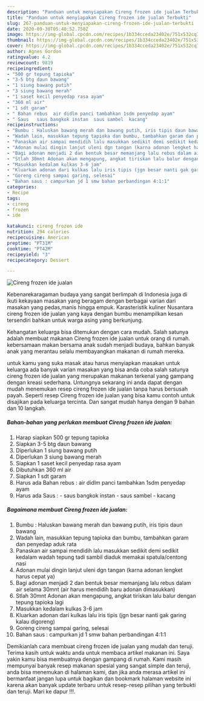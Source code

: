 ```yaml
---
description: "Panduan untuk menyiapakan Cireng frozen ide jualan Terbukti"
title: "Panduan untuk menyiapakan Cireng frozen ide jualan Terbukti"
slug: 267-panduan-untuk-menyiapakan-cireng-frozen-ide-jualan-terbukti
date: 2020-09-30T05:40:52.750Z
image: https://img-global.cpcdn.com/recipes/1b334cceda23402e/751x532cq70/cireng-frozen-ide-jualan-foto-resep-utama.jpg
thumbnail: https://img-global.cpcdn.com/recipes/1b334cceda23402e/751x532cq70/cireng-frozen-ide-jualan-foto-resep-utama.jpg
cover: https://img-global.cpcdn.com/recipes/1b334cceda23402e/751x532cq70/cireng-frozen-ide-jualan-foto-resep-utama.jpg
author: Agnes Gordon
ratingvalue: 4.2
reviewcount: 9819
recipeingredient:
- "500 gr tepung tapioka"
- "3-5 btg daun bawang"
- "1 siung bawang putih"
- "3 siung bawang merah"
- "1 saset kecil penyedap rasa ayam"
- "360 ml air"
- "1 sdt garam"
- " Bahan rebus  air didlm panci tambahkan 1sdm penyedap ayam"
- " Saus   saus bangkok instan  saus sambel  kacang"
recipeinstructions:
- "Bumbu : Haluskan bawang merah dan bawang putih, iris tipis daun bawang"
- "Wadah lain, masukkan tepung tapioka dan bumbu, tambahkan garam dan penyedap aduk rata"
- "Panaskan air sampai mendidih lalu masukkan sedikit demi sedikit kedalam wadah tepung tadi sambil diaduk memakai spatula/centong nasi"
- "Adonan mulai dingin lanjut uleni dgn tangan (karna adonan lengket harus cepat ya)"
- "Bagi adonan menjadi 2 dan bentuk besar memanjang lalu rebus dalam air selama 30mnt (air harus mendidih baru adonan dimasukkan)"
- "Stlah 30mnt Adonan akan mengapung, angkat tiriskan lalu balur dengan tepung tapioka lagi"
- "Masukkan kedalam kulkas 3-6 jam"
- "Kluarkan adonan dari kulkas lalu iris tipis (jgn besar nanti gak garing kalau digoreng)"
- "Goreng cireng sampai garing, selesai"
- "Bahan saus : campurkan jd 1 smw bahan perbandingan 4:1:1"
categories:
- Recipe
tags:
- cireng
- frozen
- ide

katakunci: cireng frozen ide 
nutrition: 294 calories
recipecuisine: American
preptime: "PT31M"
cooktime: "PT42M"
recipeyield: "3"
recipecategory: Dessert

---
```



![Cireng frozen ide jualan](https://img-global.cpcdn.com/recipes/1b334cceda23402e/751x532cq70/cireng-frozen-ide-jualan-foto-resep-utama.jpg)

Kebenarekaragaman budaya yang sangat berlimpah di Indonesia juga di ikuti kekayaan masakan yang beragam dengan berbagai varian dari masakan yang pedas,manis hingga empuk. Karasteristik kuliner Nusantara cireng frozen ide jualan yang kaya dengan bumbu menampilkan kesan tersendiri bahkan untuk warga asing yang berkunjung.




Kehangatan keluarga bisa ditemukan dengan cara mudah. Salah satunya adalah membuat makanan Cireng frozen ide jualan untuk orang di rumah. kebersamaan makan bersama anak sudah menjadi budaya, bahkan banyak anak yang merantau selalu membayangkan makanan di rumah mereka.

untuk kamu yang suka masak atau harus menyiapkan masakan untuk keluarga ada banyak varian masakan yang bisa anda coba salah satunya cireng frozen ide jualan yang merupakan makanan terkenal yang gampang dengan kreasi sederhana. Untungnya sekarang ini anda dapat dengan mudah menemukan resep cireng frozen ide jualan tanpa harus bersusah payah.
Seperti resep Cireng frozen ide jualan yang bisa kamu contoh untuk disajikan pada keluarga tercinta. Dan sangat mudah hanya dengan 9 bahan dan 10 langkah.


<!--inarticleads1-->

##### Bahan-bahan yang perlukan membuat Cireng frozen ide jualan:

1. Harap siapkan 500 gr tepung tapioka
1. Siapkan 3-5 btg daun bawang
1. Diperlukan 1 siung bawang putih
1. Diperlukan 3 siung bawang merah
1. Siapkan 1 saset kecil penyedap rasa ayam
1. Dibutuhkan 360 ml air
1. Siapkan 1 sdt garam
1. Harus ada  Bahan rebus : air didlm panci tambahkan 1sdm penyedap ayam
1. Harus ada  Saus : - saus bangkok instan - saus sambel - kacang




<!--inarticleads2-->

##### Bagaimana membuat  Cireng frozen ide jualan:

1. Bumbu : Haluskan bawang merah dan bawang putih, iris tipis daun bawang
1. Wadah lain, masukkan tepung tapioka dan bumbu, tambahkan garam dan penyedap aduk rata
1. Panaskan air sampai mendidih lalu masukkan sedikit demi sedikit kedalam wadah tepung tadi sambil diaduk memakai spatula/centong nasi
1. Adonan mulai dingin lanjut uleni dgn tangan (karna adonan lengket harus cepat ya)
1. Bagi adonan menjadi 2 dan bentuk besar memanjang lalu rebus dalam air selama 30mnt (air harus mendidih baru adonan dimasukkan)
1. Stlah 30mnt Adonan akan mengapung, angkat tiriskan lalu balur dengan tepung tapioka lagi
1. Masukkan kedalam kulkas 3-6 jam
1. Kluarkan adonan dari kulkas lalu iris tipis (jgn besar nanti gak garing kalau digoreng)
1. Goreng cireng sampai garing, selesai
1. Bahan saus : campurkan jd 1 smw bahan perbandingan 4:1:1




Demikianlah cara membuat cireng frozen ide jualan yang mudah dan teruji. Terima kasih untuk waktu anda untuk membaca artikel makanan ini. Saya yakin kamu bisa membuatnya dengan gampang di rumah. Kami masih mempunyai banyak resep makanan spesial yang sangat simple dan teruji, anda bisa menemukan di halaman kami, dan jika anda merasa artikel ini bermanfaat jangan lupa untuk bagikan dan bookmark halaman website ini karena akan banyak update terbaru untuk resep-resep pilihan yang terbukti dan teruji. Mari ke dapur !!!. 
